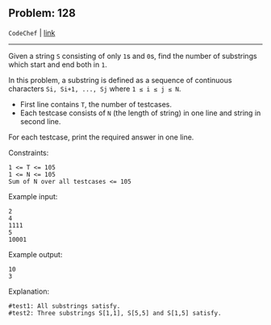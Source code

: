Problem: 128
---

`CodeChef` | [link](https://www.codechef.com/problems/CSUB)

---

Given a string `S` consisting of only `1`s and `0`s, find the number of
substrings which start and end both in `1`.

In this problem, a substring is defined as a sequence of continuous characters
`Si, Si+1, ..., Sj` where `1 ≤ i ≤ j ≤ N`.

- First line contains `T`, the number of testcases.
- Each testcase consists of `N` (the length of string) in one line and string
  in second line.

For each testcase, print the required answer in one line.

Constraints:
```
1 <= T <= 105
1 <= N <= 105
Sum of N over all testcases <= 105
```

Example input:
```
2
4
1111
5
10001
```

Example output:
```
10
3
```

Explanation:
```
#test1: All substrings satisfy.
#test2: Three substrings S[1,1], S[5,5] and S[1,5] satisfy.
```
